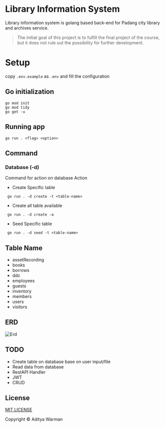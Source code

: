 # Library Information System

Library information system is golang based back-end for Padang city library and archives service.

> The initial goal of this project is to fulfill the final project of the course, but it does not rule out the possibility for further development.

# Setup

copy `.env.example` as `.env` and fill the configuration

## Go initialization

```
go mod init
go mod tidy
go get -u
```

## Running app

```
go run . <flag> <option>
```

## Command

### Database (-d)

Command for action on database
Action

- Create Specific table

```
 go run . -d create -t <table-name>
```

- Create all table available

```
 go run . -d create -a
```

- Seed Specific table

```
 go run . -d seed -t <table-name>
```

## Table Name
- assetRecording
- books
- borrows
- ddc
- employees
- guests
- inventory
- members
- users
- visitors

## ERD
![Erd](https://imgur.com/KkmL4JP.png)
## TODO
- Create table on database base on user input/file
- Read data from database
- RestAPI Handler
- JWT
- CRUD

## License

[MIT LICENSE](https://en.wikipedia.org/wiki/MIT_License)

Copyright &copy; Aditya Warman

